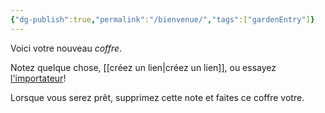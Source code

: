 ```yaml
---
{"dg-publish":true,"permalink":"/bienvenue/","tags":["gardenEntry"]}
---
```


Voici votre nouveau *coffre*.

Notez quelque chose, [[créez un lien\|créez un lien]], ou essayez [l'importateur](https://help.obsidian.md/Plugins/Importer)!

Lorsque vous serez prêt, supprimez cette note et faites ce coffre votre.